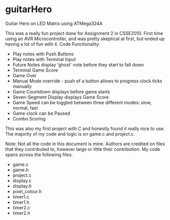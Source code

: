 # guitarHero
Guitar Hero on LED Matrix using ATMega324A

This was a really fun project done for Assignment 2 in CSSE2010.
First time using an AVR Microcontroller, and was pretty skeptical at first, but ended up having a lot of fun with it.
Code Functionality:
- Play notes with Push Buttons
- Play notes with Terminal Input
- Future Notes display 'ghost' note before they start to fall down
- Terminal Game Score
- Game Over
- Manual Mode override - push of a button allows to progress clock ticks manually
- Game Countdown displays before game starts
- Seven-Segment Display displays Game Score
- Game Speed can be toggled between three different modes: slow, normal, fast
- Game clock can be Paused
- Combo Scoring

This was also my first project with C and honestly found it really nice to use.
The majority of my code and logic is on game.c and project.c.

Note: Not all the code in this document is mine. Authors are credited on files that they contributed to, however large or little their contribution. My code spans across the following files:
- game.c
- game.h
- project.c
- display.c
- display.h
- pixel_colour.h
- timer1.c
- timer1.h
- timer2.c
- timer2.h